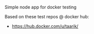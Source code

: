 Simple node app for docker testing

Based on these test repos @ docker hub:
- https://hub.docker.com/u/taarik/
